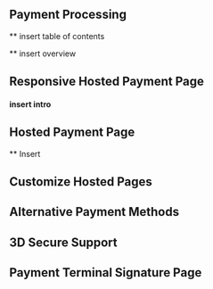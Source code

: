 ## Payment Processing

** insert table of contents

** insert overview

Responsive Hosted Payment Page
-----------------------------

#### insert intro


Hosted Payment Page
-----------------------------

** Insert 

Customize Hosted Pages
-----------------------------

Alternative Payment Methods
-----------------------------
3D Secure Support
-----------------------------
Payment Terminal Signature Page
-----------------------------
